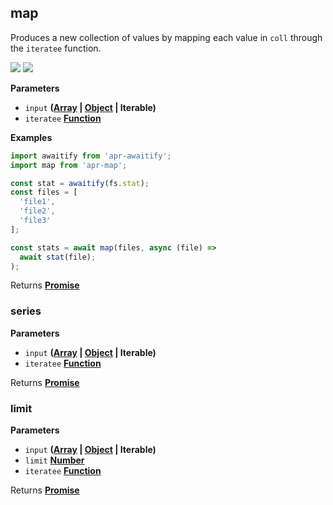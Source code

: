 <!-- Generated by documentation.js. Update this documentation by updating the source code. -->

## map

<a id="map"></a>
Produces a new collection of values by mapping each value in `coll` through the `iteratee` function.

[![](https://img.shields.io/npm/v/apr-map.svg?style=flat-square)](https://www.npmjs.com/package/apr-map) [![](https://img.shields.io/npm/l/apr-map.svg?style=flat-square)](https://www.npmjs.com/package/apr-map)

**Parameters**

-   `input` **([Array](https://developer.mozilla.org/en-US/docs/Web/JavaScript/Reference/Global_Objects/Array) \| [Object](https://developer.mozilla.org/en-US/docs/Web/JavaScript/Reference/Global_Objects/Object) | Iterable)** 
-   `iteratee` **[Function](https://developer.mozilla.org/en-US/docs/Web/JavaScript/Reference/Statements/function)** 

**Examples**

```javascript
import awaitify from 'apr-awaitify';
import map from 'apr-map';

const stat = awaitify(fs.stat);
const files = [
  'file1',
  'file2',
  'file3'
];

const stats = await map(files, async (file) =>
  await stat(file);
);
```

Returns **[Promise](https://developer.mozilla.org/en-US/docs/Web/JavaScript/Reference/Global_Objects/Promise)** 

### series

**Parameters**

-   `input` **([Array](https://developer.mozilla.org/en-US/docs/Web/JavaScript/Reference/Global_Objects/Array) \| [Object](https://developer.mozilla.org/en-US/docs/Web/JavaScript/Reference/Global_Objects/Object) | Iterable)** 
-   `iteratee` **[Function](https://developer.mozilla.org/en-US/docs/Web/JavaScript/Reference/Statements/function)** 

Returns **[Promise](https://developer.mozilla.org/en-US/docs/Web/JavaScript/Reference/Global_Objects/Promise)** 

### limit

**Parameters**

-   `input` **([Array](https://developer.mozilla.org/en-US/docs/Web/JavaScript/Reference/Global_Objects/Array) \| [Object](https://developer.mozilla.org/en-US/docs/Web/JavaScript/Reference/Global_Objects/Object) | Iterable)** 
-   `limit` **[Number](https://developer.mozilla.org/en-US/docs/Web/JavaScript/Reference/Global_Objects/Number)** 
-   `iteratee` **[Function](https://developer.mozilla.org/en-US/docs/Web/JavaScript/Reference/Statements/function)** 

Returns **[Promise](https://developer.mozilla.org/en-US/docs/Web/JavaScript/Reference/Global_Objects/Promise)** 
